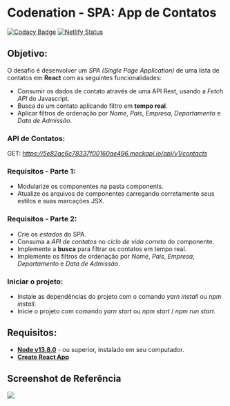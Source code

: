 # Codenation - SPA: App de Contatos

[![Codacy Badge](https://api.codacy.com/project/badge/Grade/d78f4080beab4d20ae127991f7f890c1)](https://app.codacy.com/manual/valeria_padilha/ContactSPA?utm_source=github.com&utm_medium=referral&utm_content=ValchanOficial/ContactSPA&utm_campaign=Badge_Grade_Dashboard)
[![Netlify Status](https://api.netlify.com/api/v1/badges/55853d55-b16f-44ff-9bc6-d6ec1bec19cb/deploy-status)](https://app.netlify.com/sites/valchan-contact-spa/deploys)

## Objetivo:
O desafio é desenvolver um *SPA (Single Page Application)* de uma lista de contatos em **React** com as seguintes funcionalidades:

-  Consumir os dados de contato através de uma API Rest, usando a *Fetch API* do Javascript.
-  Busca de um contato aplicando filtro em **tempo real**.
-  Aplicar filtros de ordenação por *Nome*, *País*, *Empresa*, *Departamento* e *Data de Admissão*.

### API de Contatos:

GET: *https://5e82ac6c78337f00160ae496.mockapi.io/api/v1/contacts*

### Requisitos - Parte 1:

- Modularize os componentes na pasta components.
- Atualize os arquivos de componentes carregando corretamente seus estilos e suas marcações JSX.

### Requisitos - Parte 2:

- Crie os *estados* do SPA.
- Consuma a *API de contatos* no *ciclo de vida correto* do componente.
- Implemente a **busca** para filtrar os contatos em tempo real.
- Implemente os filtros de ordenação por *Nome*, *País*, *Empresa*, *Departamento* e *Data de Admissão*.

### Iniciar o projeto:

- Instale as dependências do projeto com o comando *yarn install* ou *npm install*.
- Inicie o projeto com comando *yarn start* ou *npm start* / *npm run start*.

## Requisitos:

* **[Node v13.8.0](https://nodejs.org/en/)** - ou superior, instalado em seu computador.
* **[Create React App](https://github.com/facebook/create-react-app)**

## Screenshot de Referência
![](https://codenation-challenges.s3-us-west-1.amazonaws.com/react-14/screenshot.png)
